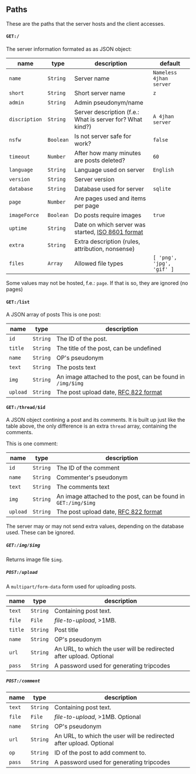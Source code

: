 ## Paths

These are the paths that the server hosts and the client accesses.

#### `GET:/`

The server information formated as as JSON object:

| **name** | **type** | **description** | **default** |
|----------|----------|-----------------|-------------|
| `name`   | `String` | Server name     | `Nameless 4jhan server` |
| `short`  | `String` | Short server name  | `z` |
| `admin`  | `String` | Admin pseudonym/name | |
| `discription` | `String` | Server description (f.e.: What is server for? What kind?) | `A 4jhan server` |
| `nsfw`   | `Boolean`| Is not server safe for work? | `false` |
| `timeout` | `Number` | After how many minutes are posts deleted? | `60` |
| `language` | `String` | Language used on server | `English` |
| `version` | `String` | Server version |  |
| `database` | `String` | Database used for server | `sqlite` |
| `page` | `Number` | Are pages used and items per page | |
| `imageForce` | `Boolean` | Do posts require images | `true` |
| `uptime` | `String` | Date on which server was started, [ISO 8601 format](https://en.wikipedia.org/wiki/ISO_8601) | |
| `extra` | `String` | Extra description (rules, attribution, nonsense) | |
| `files` | `Array`  | Allowed file types | ` [ 'png', 'jpg', 'gif' ] ` |

Some values may not be hosted, f.e.: `page`. If that is so, they are ignored (no pages)

#### `GET:/list`

A JSON array of posts
This is one post:

| **name** | **type** | **description** |
|----------|----------|-----------------|
| `id`     | `String` | The ID of the post. | 
| `title`  | `String` | The title of the post, can be undefined |
| `name`   | `String` | OP's pseudonym |
| `text`   | `String` | The posts text |
| `img`    | `String` | An image attached to the post, can be found in `/img/$img` |
| `upload` | `String` | The post upload date, [RFC 822 format](https://www.ietf.org/rfc/rfc0822.txt) |

#### `GET:/thread/$id`

A JSON object contining a post and its comments.
It is built up just like the table above,
the only difference is an extra `thread` array, containing the comments.

This is one comment:

| **name** | **type** | **description** |
|----------|----------|-----------------|    
| `id`     | `String` | The ID of the comment |
| `name`   | `String` | Commenter's pseudonym |
| `text`   | `String` | The comments text |
| `img`    | `String` | An image attached to the post, can be found in `GET:/img/$img` |
| `upload` | `String` | The post upload date, [RFC 822 format](https://www.ietf.org/rfc/rfc0822.txt) |

The server may or may not send extra values, depending on the database used. These can be ignored.

##### `GET:/img/$img`

Returns image file `$img`.

##### `POST:/upload`

A `multipart/form-data` form used for uploading posts.

| **name** | **type** | **description** |
|----------|----------|-----------------| 
| `text`   | `String` | Containing post text. |
| `file`   | `File`   | *file-to-upload*, >1MB. |
| `title`  | `String` | Post title |
| `name`   | `String` | OP's pseudonym |
| `url`    | `String` | An URL, to which the user will be redirected after upload. Optional |
| `pass`    | `String` | A password used for generating tripcodes |

##### `POST:/comment`

| **name** | **type** | **description** |
|----------|----------|-----------------| 
| `text`   | `String` | Containing post text. |
| `file`   | `File`   | *file-to-upload*, >1MB. Optional |
| `name`   | `String` | OP's pseudonym |
| `url`    | `String` | An URL, to which the user will be redirected after upload. Optional |
| `op`     | `String` | ID of the post to add comment to. |
| `pass`   | `String` | A password used for generating tripcodes |
